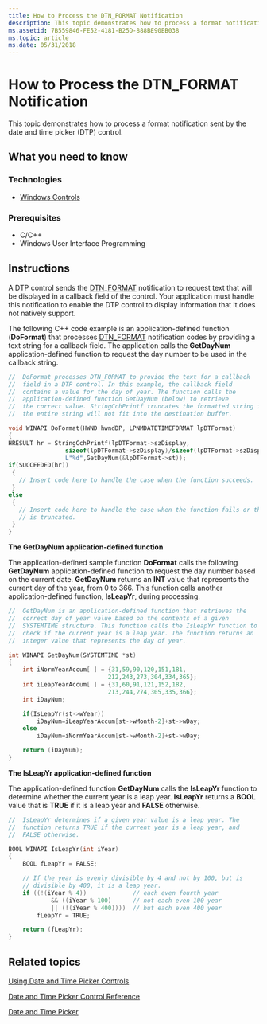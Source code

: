 ```yaml
---
title: How to Process the DTN_FORMAT Notification
description: This topic demonstrates how to process a format notification sent by the date and time picker (DTP) control.
ms.assetid: 7B559846-FE52-4181-B25D-888BE90EB038
ms.topic: article
ms.date: 05/31/2018
---
```


# How to Process the DTN\_FORMAT Notification

This topic demonstrates how to process a format notification sent by the date and time picker (DTP) control.

## What you need to know

### Technologies

-   [Windows Controls](window-controls.md)

### Prerequisites

-   C/C++
-   Windows User Interface Programming

## Instructions


A DTP control sends the [DTN\_FORMAT](dtn-format.md) notification to request text that will be displayed in a callback field of the control. Your application must handle this notification to enable the DTP control to display information that it does not natively support.

The following C++ code example is an application-defined function (**DoFormat**) that processes [DTN\_FORMAT](dtn-format.md) notification codes by providing a text string for a callback field. The application calls the **GetDayNum** application-defined function to request the day number to be used in the callback string.


```C++
//  DoFormat processes DTN_FORMAT to provide the text for a callback
//  field in a DTP control. In this example, the callback field
//  contains a value for the day of year. The function calls the 
//  application-defined function GetDayNum (below) to retrieve
//  the correct value. StringCchPrintf truncates the formatted string if
//  the entire string will not fit into the destination buffer. 

void WINAPI DoFormat(HWND hwndDP, LPNMDATETIMEFORMAT lpDTFormat)
{
HRESULT hr = StringCchPrintf(lpDTFormat->szDisplay,
                sizeof(lpDTFormat->szDisplay)/sizeof(lpDTFormat->szDisplay[0]),
                L"%d",GetDayNum(&lpDTFormat->st));
if(SUCCEEDED(hr))
 {
   // Insert code here to handle the case when the function succeeds.      
 }
else
 {
   // Insert code here to handle the case when the function fails or the string 
   // is truncated.
 }
}
```



**The GetDayNum application-defined function**

The application-defined sample function **DoFormat** calls the following **GetDayNum** application-defined function to request the day number based on the current date. **GetDayNum** returns an **INT** value that represents the current day of the year, from 0 to 366. This function calls another application-defined function, **IsLeapYr**, during processing.


```C++
//  GetDayNum is an application-defined function that retrieves the 
//  correct day of year value based on the contents of a given 
//  SYSTEMTIME structure. This function calls the IsLeapYr function to 
//  check if the current year is a leap year. The function returns an 
//  integer value that represents the day of year.

int WINAPI GetDayNum(SYSTEMTIME *st)
{
    int iNormYearAccum[ ] = {31,59,90,120,151,181,
                            212,243,273,304,334,365};
    int iLeapYearAccum[ ] = {31,60,91,121,152,182,
                            213,244,274,305,335,366};
    int iDayNum;

    if(IsLeapYr(st->wYear))
        iDayNum=iLeapYearAccum[st->wMonth-2]+st->wDay;
    else
        iDayNum=iNormYearAccum[st->wMonth-2]+st->wDay;

    return (iDayNum);
}        
```



**The IsLeapYr application-defined function**

The application-defined function **GetDayNum** calls the **IsLeapYr** function to determine whether the current year is a leap year. **IsLeapYr** returns a **BOOL** value that is **TRUE** if it is a leap year and **FALSE** otherwise.


```C++
//  IsLeapYr determines if a given year value is a leap year. The
//  function returns TRUE if the current year is a leap year, and 
//  FALSE otherwise.

BOOL WINAPI IsLeapYr(int iYear)
{
    BOOL fLeapYr = FALSE;

    // If the year is evenly divisible by 4 and not by 100, but is 
    // divisible by 400, it is a leap year.
    if ((!(iYear % 4))             // each even fourth year
            && ((iYear % 100)      // not each even 100 year
            || (!(iYear % 400))))  // but each even 400 year
        fLeapYr = TRUE;

    return (fLeapYr);
}        
```



## Related topics

<dl> <dt>

[Using Date and Time Picker Controls](using-date-and-time-picker.md)
</dt> <dt>

[Date and Time Picker Control Reference](bumper-date-and-time-picker-date-and-time-picker-control-reference.md)
</dt> <dt>

[Date and Time Picker](date-and-time-picker-control-reference.md)
</dt> </dl>

 

 




